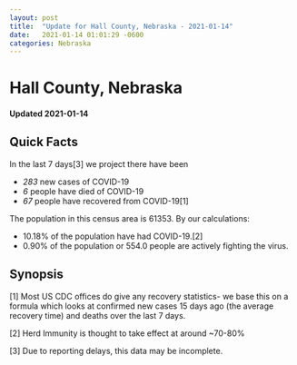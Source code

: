```yaml
---
layout: post
title:  "Update for Hall County, Nebraska - 2021-01-14"
date:   2021-01-14 01:01:29 -0600
categories: Nebraska
---
```


# Hall County, Nebraska
#### Updated 2021-01-14

## Quick Facts

In the last 7 days[3] we project there have been
- *283* new cases of COVID-19
- *6* people have died of COVID-19
- *67* people have recovered from COVID-19[1]

The population in this census area is 61353. By our calculations:
- 10.18% of the population have had COVID-19.[2]
- 0.90% of the population or 554.0 people are actively fighting the virus.

## Synopsis




[1] Most US CDC offices do give any recovery statistics- we base this on a formula which looks at confirmed new cases
15 days ago (the average recovery time) and deaths over the last 7 days.

[2] Herd Immunity is thought to take effect at around ~70-80%

[3] Due to reporting delays, this data may be incomplete.
 
    